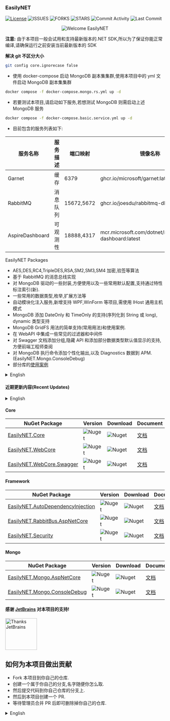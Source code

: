 ### EasilyNET

[![License][1]][2] ![ISSUES][3] ![FORKS][4] ![STARS][5] ![Commit Activity][6] ![Last Commit][7]

<div style="text-align: center;">
    <img alt="Welcome EasilyNET" src="https://repobeats.axiom.co/api/embed/cd2c97db26ee6fe230353beefd5d532448054f0a.svg" />
</div>

**注意:** 由于本项目一般会试用和支持最新版本的.NET SDK,所以为了保证你能正常编译,请确保运行之前安装当前最新版本的 SDK

**解决 git 不区分大小**

```bash
git config core.ignorecase false
```

- 使用 docker-compose 启动 MongoDB 副本集集群,使用本项目中的 yml 文件启动 MongoDB 副本集集群

```bash
docker compose -f docker-compose.mongo.rs.yml up -d
```

- 若要测试本项目,请启动如下服务,若想测试 MongoDB 则需启动上述 MongoDB 服务

```bash
docker compose -f docker-compose.basic.service.yml up -d
```

- 目前包含的服务列表如下:

| 服务名称        | 服务描述 | 端口映射   | 镜像名称                                                 |
| --------------- | -------- | ---------- | -------------------------------------------------------- |
| Garnet          | 缓存     | 6379       | ghcr.io/microsoft/garnet:latest                          |
| RabbitMQ        | 消息队列 | 15672,5672 | ghcr.io/joesdu/rabbitmq-dlx:latest                       |
| AspireDashboard | 可观测性 | 18888,4317 | mcr.microsoft.com/dotnet/nightly/aspire-dashboard:latest |

EasilyNET Packages

- AES,DES,RC4,TripleDES,RSA,SM2,SM3,SM4 加密,验签等算法
- 基于 RabbitMQ 的消息总线实现
- 对 MongoDB 驱动的一些封装,方便使用以及一些常用默认配置,支持通过特性标注索引(新).
- 一些常用的数据类型,枚举,扩展方法等
- 自动模块化注入服务,新增支持 WPF,WinForm 等项目,需使用 IHost 通用主机模式
- MongoDB 添加 DateOnly 和 TimeOnly 的支持(序列化到 String 或 long), dynamic 类型支持
- MongoDB GridFS 用法的简单支持(常用用法)和使用案例.
- 在 WebAPI 中集成一些常见的过滤器和中间件
- 对 Swagger 文档添加分组,隐藏 API 和添加部分数据类型默认值显示的支持,方便前端工程师查阅
- 对 MongoDB 执行命令添加个性化输出,以及 Diagnostics 数据到 APM.(EasilyNET.Mongo.ConsoleDebug)
- 部分库的[使用案例](./sample/WebApi.Test.Unit/README.md)

<details>
<summary style="font-size: 14px">English</summary>

- IPC communication library, supporting inter-process communication, multiple serialization methods, and custom serialization methods (new).
- Encryption and signature algorithms: AES, DES, RC4, TripleDES, RSA, SM2, SM3, SM4.
- Message bus implementation based on RabbitMQ.
- Encapsulation and extension for MongoDB driver, with convenient usage and common default configurations. Supports attribute-based index definition (new).
- Common data types, enums, extension methods, etc.
- Automatic modular service injection, with added support for WPF, WinForm, and other projects using the IHost generic host mode.
- Adds support for DateOnly and TimeOnly in MongoDB (serialized as string or long), and dynamic type support.
- Simple support and usage examples for MongoDB GridFS (common scenarios).
- Integration of common filters and middleware in WebAPI.
- Adds grouping, API hiding, and default value display for some data types in Swagger documentation, making it easier for frontend engineers to reference.
- Personalized output for MongoDB command execution and Diagnostics data to APM (EasilyNET.Mongo.ConsoleDebug).
- [Usage examples](./sample/WebApi.Test.Unit/README.md) for some libraries.

</details>

#### 近期更新内容(Recent Updates)

<details>
<summary style="font-size: 14px">English</summary>


</details>

#### Core

| NuGet Package                   | Version      | Download     | Document                                          |
| ------------------------------- | ------------ | ------------ | ------------------------------------------------- |
| [EasilyNET.Core][8]             | ![Nuget][9]  | ![Nuget][10] | [文档](./src/EasilyNET.Core/README.md)            |
| [EasilyNET.WebCore][14]         | ![Nuget][15] | ![Nuget][16] | [文档](./src/EasilyNET.WebCore/README.md)         |
| [EasilyNET.WebCore.Swagger][17] | ![Nuget][18] | ![Nuget][19] | [文档](./src/EasilyNET.WebCore.Swagger/README.md) |

#### Framework

| NuGet Package                           | Version      | Download     | Document                                                  |
| --------------------------------------- | ------------ | ------------ | --------------------------------------------------------- |
| [EasilyNET.AutoDependencyInjection][20] | ![Nuget][21] | ![Nuget][22] | [文档](./src/EasilyNET.AutoDependencyInjection/README.md) |
| [EasilyNET.RabbitBus.AspNetCore][26]    | ![Nuget][27] | ![Nuget][28] | [文档](./src/EasilyNET.RabbitBus.AspNetCore/README.md)    |
| [EasilyNET.Security][29]                | ![Nuget][30] | ![Nuget][31] | [文档](./src/EasilyNET.Security/README.md)                |

#### Mongo

| NuGet Package                      | Version      | Download     | Document                                             |
| ---------------------------------- | ------------ | ------------ | ---------------------------------------------------- |
| [EasilyNET.Mongo.AspNetCore][32]   | ![Nuget][33] | ![Nuget][34] | [文档](./src/EasilyNET.Mongo.AspNetCore/README.md)   |
| [EasilyNET.Mongo.ConsoleDebug][35] | ![Nuget][36] | ![Nuget][37] | [文档](./src/EasilyNET.Mongo.ConsoleDebug/README.md) |

#### 感谢 [JetBrains](https://www.jetbrains.com/shop/eform/opensource) 对本项目的支持!

<img alt="Thanks JetBrains" src="https://www.jetbrains.com/shop/static/images/jetbrains-logo-inv.svg" height="100">

## 如何为本项目做出贡献

- Fork 本项目到你自己的仓库.
- 创建一个属于你自己的分支,名字随便你怎么取.
- 然后提交代码到你自己仓库的分支上.
- 然后到本项目创建一个 PR.
- 等待管理员合并 PR 后即可删除掉你自己的仓库.

<details>
<summary style="font-size: 14px">English</summary>

## How to contribute to this project

- Fork this repository to your own GitHub account.
- Create a new branch with any name you like.
- Commit your code to your branch.
- Create a Pull Request (PR) to this repository.
- After your PR is merged by the maintainer, you can delete your forked repository.

</details>

<!--文档中的各项链接-->

[1]: https://img.shields.io/badge/License-MIT-brightgreen.svg
[2]: LICENSE
[3]: https://img.shields.io/github/issues/EasilyNET/EasilyNET
[4]: https://img.shields.io/github/forks/EasilyNET/EasilyNET
[5]: https://img.shields.io/github/stars/EasilyNET/EasilyNET
[6]: https://img.shields.io/github/commit-activity/y/EasilyNET/EasilyNET
[7]: https://img.shields.io/github/last-commit/EasilyNET/EasilyNET
[8]: https://www.nuget.org/packages/EasilyNET.Core
[9]: https://img.shields.io/nuget/v/EasilyNET.Core
[10]: https://img.shields.io/nuget/dt/EasilyNET.Core
[14]: https://www.nuget.org/packages/EasilyNET.WebCore
[15]: https://img.shields.io/nuget/v/EasilyNET.WebCore
[16]: https://img.shields.io/nuget/dt/EasilyNET.WebCore
[17]: https://www.nuget.org/packages/EasilyNET.WebCore.Swagger
[18]: https://img.shields.io/nuget/v/EasilyNET.WebCore.Swagger
[19]: https://img.shields.io/nuget/dt/EasilyNET.WebCore.Swagger
[20]: https://www.nuget.org/packages/EasilyNET.AutoDependencyInjection
[21]: https://img.shields.io/nuget/v/EasilyNET.AutoDependencyInjection
[22]: https://img.shields.io/nuget/dt/EasilyNET.AutoDependencyInjection
[26]: https://www.nuget.org/packages/EasilyNET.RabbitBus.AspNetCore
[27]: https://img.shields.io/nuget/v/EasilyNET.RabbitBus.AspNetCore
[28]: https://img.shields.io/nuget/dt/EasilyNET.RabbitBus.AspNetCore
[29]: https://www.nuget.org/packages/EasilyNET.Security
[30]: https://img.shields.io/nuget/v/EasilyNET.Security
[31]: https://img.shields.io/nuget/dt/EasilyNET.Security
[32]: https://www.nuget.org/packages/EasilyNET.Mongo.AspNetCore
[33]: https://img.shields.io/nuget/v/EasilyNET.Mongo.AspNetCore
[34]: https://img.shields.io/nuget/dt/EasilyNET.Mongo.AspNetCore
[35]: https://www.nuget.org/packages/EasilyNET.Mongo.ConsoleDebug
[36]: https://img.shields.io/nuget/v/EasilyNET.Mongo.ConsoleDebug
[37]: https://img.shields.io/nuget/dt/EasilyNET.Mongo.ConsoleDebug
